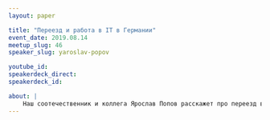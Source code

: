 ```yaml
---
layout: paper

title: "Переезд и работа в IT в Германии"
event_date: 2019.08.14
meetup_slug: 46
speaker_slug: yaroslav-popov

youtube_id:
speakerdeck_direct:
speakerdeck_id:

about: |
    Наш соотечественник и коллега Ярослав Попов расскажет про переезд в Германию для айтишника, даст краткий обзор берлинского рынка труда и перспектив.
---
```

